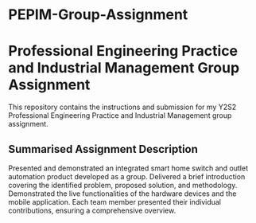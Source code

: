 # PEPIM-Group-Assignment
# Professional Engineering Practice and Industrial Management Group Assignment
This repository contains the instructions and submission for my Y2S2 Professional Engineering Practice and Industrial Management group assignment.

## Summarised Assignment Description
Presented and demonstrated an integrated smart home switch and outlet automation product developed as a group. Delivered a brief introduction covering the identified problem, proposed solution, and methodology. Demonstrated the live functionalities of the hardware devices and the mobile application. Each team member presented their individual contributions, ensuring a comprehensive overview.
